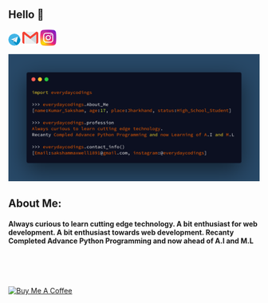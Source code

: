 ## Hello 🙏

[![](https://github.com/everydaycodings/everydaycodings/blob/master/images/telegram.png?raw=true)](https://t.me/everydaycodings1)
![](https://github.com/everydaycodings/everydaycodings/blob/master/images/gmail.png?raw=true)
[![](https://github.com/everydaycodings/everydaycodings/blob/master/images/instagram-sketched.png?raw=true)](https://www.instagram.com/everydaycodings)

![](https://github.com/everydaycodings/everydaycodings/blob/master/aboutMe.png)

## About Me:
#### Always curious to learn cutting edge technology. A bit enthusiast for web development. A bit enthusiast towards web development. Recanty Completed Advance Python Programming and now ahead of A.I and M.L
<br> <br> <br>  

<a href="https://www.buymeacoffee.com/everydaycodings" target="_blank"><img src="https://cdn.buymeacoffee.com/buttons/lato-orange.png" alt="Buy Me A Coffee" style="height: 51px !important;width: 80px !important;" ></a>
